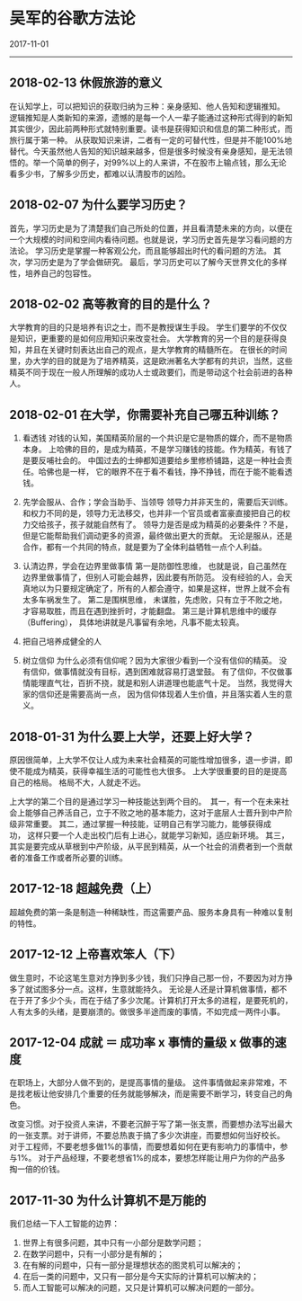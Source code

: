 # 吴军的谷歌方法论
2017-11-01

--------------------------------------------------------------------------------


## 2018-02-13 休假旅游的意义
在认知学上，可以把知识的获取归纳为三种：亲身感知、他人告知和逻辑推知。
逻辑推知是人类新知的来源，遗憾的是每一个人一辈子能通过这种形式得到的新知其实很少，因此前两种形式就特别重要。读书是获得知识和信息的第二种形式，而旅行属于第一种。
从获取知识来讲，二者有一定的可替代性，但是并不能100%地替代。今天虽然他人告知的知识越来越多，但是很多时候没有亲身感知，是无法领悟的。举一个简单的例子，对99%以上的人来讲，不在股市上输点钱，那么无论看多少书，了解多少历史，都难以认清股市的凶险。


## 2018-02-07 为什么要学习历史？
首先，学习历史是为了清楚我们自己所处的位置，并且看清楚未来的方向，以便在一个大规模的时间和空间内看待问题。也就是说，学习历史首先是学习看问题的方法论。
学习历史是掌握一种客观公允，而且能够超出时代的看问题的方法。
其次，学习历史是为了学会做研究。
最后，学习历史可以了解今天世界文化的多样性，培养自己的包容性。


## 2018-02-02 高等教育的目的是什么？
大学教育的目的只是培养有识之士，而不是教授谋生手段。
学生们要学的不仅仅是知识，更重要的是如何应用知识来改变社会。
大学教育的另一个目的是获得良知，并且在关键时刻表达出自己的观点，是大学教育的精髓所在。
在很长的时间里，办大学的目的就是为了培养精英，这是欧洲著名大学都有的共识，当然，这些精英不同于现在一般人所理解的成功人士或政要们，而是带动这个社会前进的各种人。


## 2018-02-01 在大学，你需要补充自己哪五种训练？
1. 看透钱
对钱的认知，美国精英阶层的一个共识是它是物质的媒介，而不是物质本身。
上哈佛的目的，是成为精英，不是学习赚钱的技能。作为精英，有钱了是要反哺社会的。 中国过去的士绅都知道要给乡里修桥铺路，这是一种社会责任。哈佛也是一样， 它的眼界不在于看不看钱，挣不挣钱，而在于能不能看透钱。

2. 先学会服从、合作；学会当助手、当领导
领导力并非天生的，需要后天训练。和权力不同的是，领导力无法移交，也并非一个官员或者富豪直接把自己的权力交给孩子，孩子就能自然有了。
领导力是否是成为精英的必要条件？不是，但是它能帮助我们调动更多的资源，最终做出更大的贡献。
无论是服从，还是合作，都有一个共同的特点，就是要为了全体利益牺牲一点个人利益。

3. 认清边界，学会在边界里做事情
第一是防御性思维， 也就是说，自己虽然在边界里做事情了，但别人可能会越界，因此要有所防范。
没有经验的人，会天真地以为只要规定确定了，所有的人都会遵守，如果是这样，世界上就不会有太多车祸发生了。
第二是围棋思维， 未谋胜，先虑败，只有立于不败之地，才容易取胜，而且在遇到挫折时，才能翻盘。
第三是计算机思维中的缓存（Buffering）， 具体地讲就是凡事留有余地，凡事不能太较真。

4. 把自己培养成健全的人
5. 树立信仰
为什么必须有信仰呢？因为大家很少看到一个没有信仰的精英。 没有信仰，做事情就没有目标，遇到困难就容易打退堂鼓。 有了信仰，不仅做事情能理直气壮，百折不挠，就是和别人讲道理也能底气十足。
当然，我觉得大家的信仰还是需要高尚一点， 因为信仰体现着人生价值，并且落实着人生的意义。


## 2018-01-31 为什么要上大学，还要上好大学？
原因很简单，上大学不仅让人成为未来社会精英的可能性增加很多，退一步讲，即使不能成为精英，获得幸福生活的可能性也大很多。
上大学很重要的目的是提高自己的格局。 格局不大，人就走不远。

上大学的第二个目的是通过学习一种技能达到两个目的。 
其一，有一个在未来社会上能够自己养活自己，立于不败之地的基本能力，这对于底层人士晋升到中产阶级非常重要。
其二，通过掌握一种技能，证明自己有学习能力，能够获得成功， 这样只要一个人走出校门后有上进心，就能学习新知，适应新环境。
其三，其实是要完成从草根到中产阶级，从平民到精英，从一个社会的消费者到一个贡献者的准备工作或者所必要的训练。


## 2017-12-18 超越免费（上）
超越免费的第一条是制造一种稀缺性，而这需要产品、服务本身具有一种难以复制的特性。


## 2017-12-12 上帝喜欢笨人（下）
做生意时，不论这笔生意对方挣到多少钱，我们只挣自己那一份，不要因为对方挣多了就试图多分一点。这样，生意就能持久。
无论是人还是计算机做事情，都不在于开了多少个头，而在于结了多少次尾。计算机打开太多的进程，是要死机的，人有太多的头绪，是要崩溃的。做很多半途而废的事情，不如完成一两件小事。


## 2017-12-04 成就 ＝ 成功率 x 事情的量级 x 做事的速度
在职场上，大部分人做不到的，是提高事情的量级。
这件事情做起来非常难，不是找老板让他安排几个重要的任务就能够解决，而是需要不断学习，转变自己的角色。

改变习惯。对于投资人来讲，不要老沉醉于写了第一张支票，而要想办法写出最大的一张支票。对于讲师，不要总热衷于搞了多少次讲座，而要想如何当好校长。
对于工程师，不要老想多做1%的事情，而要想着如何在更有影响力的事情中，参与1%。
对于产品经理，不要老想省1%的成本，要想怎样能让用户为你的产品多掏一倍的价钱。


## 2017-11-30 为什么计算机不是万能的
我们总结一下人工智能的边界：

  1. 世界上有很多问题，其中只有一小部分是数学问题；
  2. 在数学问题中，只有一小部分是有解的；
  3. 在有解的问题中，只有一部分是理想状态的图灵机可以解决的；
  4. 在后一类的问题中，又只有一部分是今天实际的计算机可以解决的；
  5. 而人工智能可以解决的问题，又只是计算机可以解决问题的一部分。
